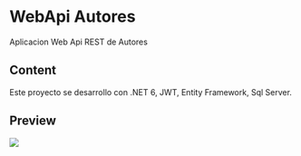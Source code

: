 # WebApi Autores
Aplicacion Web Api REST de Autores

## Content
Este proyecto se desarrollo con .NET 6, JWT, Entity Framework, Sql Server.

## Preview

![](/Preview.png)

